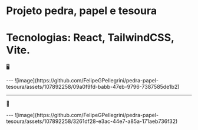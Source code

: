 # Projeto pedra, papel e tesoura

# Tecnologias: React, TailwindCSS, Vite.

<p>🖥️</p>
---
![image](https://github.com/FelipeGPellegrini/pedra-papel-tesoura/assets/107892258/09a0f9fd-babb-47eb-9796-7387585de1b2)

---

<p>📱</p>
---
![image](https://github.com/FelipeGPellegrini/pedra-papel-tesoura/assets/107892258/3261df28-e3ac-44e7-a85a-171aeb736f32)




